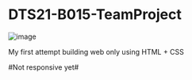 # DTS21-B015-TeamProject

![image](https://user-images.githubusercontent.com/42896957/121205171-a3e64880-c8a1-11eb-9a46-203e7a32f748.png)

My first attempt building web only using HTML + CSS

#Not responsive yet#
